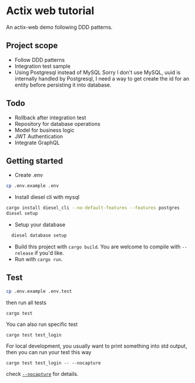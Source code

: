 Actix web tutorial
===================

An actix-web demo following DDD patterns.

## Project scope

* Follow DDD patterns
* Integration test sample
* Using Postgresql instead of MySQL
  Sorry I don't use MySQL, uuid is internally handled by Postgresql, I need a way to
  get create the id for an entity before persisting it into database.

## Todo 

* Rollback after integration test
* Repository for database operations
* Model for business logic
* JWT Authentication
* Integrate GraphQL
  
## Getting started

* Create .env

```bash
cp .env.example .env
```

* Install diesel cli with mysql

```bash
cargo install diesel_cli --no-default-features --features postgres
diesel setup
```

* Setup your database

```bash
  diesel database setup
```

* Build this project with `cargo build`. You are welcome to compile with `--release` if you'd like.
* Run with `cargo run`.
  
## Test

```bash
cp .env.example .env.test
```

then run all tests

```
cargo test
```

You can also run specific test

```
cargo test test_login
```

For local development, you usually want to print something into std output, 
then you can run your test this way 
```
cargo test test_login -- --nocapture
```
check  [`--nocapture`](https://doc.rust-lang.org/cargo/commands/cargo-test.html) for details.
